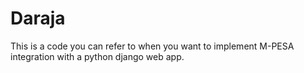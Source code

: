 # Daraja
This is a code you can refer to when you want to implement M-PESA integration with a python django web app.
